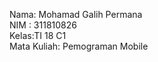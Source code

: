Nama: Mohamad Galih Permana <br>
NIM : 311810826 <br>
Kelas:TI 18 C1 <br>
Mata Kuliah: Pemograman Mobile <br>


